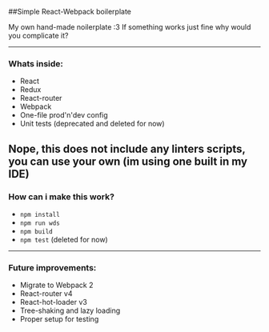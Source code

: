##Simple React-Webpack boilerplate

My own hand-made noilerplate :3
If something works just fine why would you complicate it?

---
### Whats inside:

*  React
*  Redux
*  React-router
*  Webpack
*  One-file prod'n'dev config
*  Unit tests (deprecated and deleted for now)

Nope, this does not include any linters scripts, you can use your own (im using one built in my IDE)
---

### How can i make this work?

*  `npm install`
*  `npm run wds`
*  `npm build`
*  `npm test` (deleted for now)

---

### Future improvements:

*  Migrate to Webpack 2
*  React-router v4
*  React-hot-loader v3
*  Tree-shaking and lazy loading
*  Proper setup for testing

